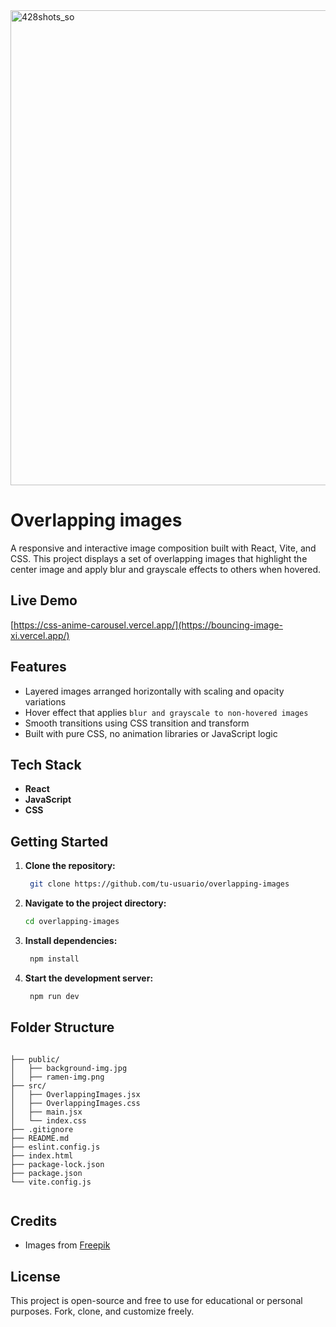 <img width="1464" height="760" alt="428shots_so" src="https://github.com/user-attachments/assets/f3592a53-a3f2-40a5-8b56-95505836ffe2" />

# Overlapping images

A responsive and interactive image composition built with React, Vite, and CSS.
This project displays a set of overlapping images that highlight the center image and apply blur and grayscale effects to others when hovered.

## Live Demo

[https://css-anime-carousel.vercel.app/](https://bouncing-image-xi.vercel.app/)

## Features

- Layered images arranged horizontally with scaling and opacity variations
- Hover effect that applies `blur and grayscale to non-hovered images`
- Smooth transitions using CSS transition and transform
- Built with pure CSS, no animation libraries or JavaScript logic


## Tech Stack

- **React**
- **JavaScript**
- **CSS**

## Getting Started

1. **Clone the repository:**

   ```bash
    git clone https://github.com/tu-usuario/overlapping-images

2. **Navigate to the project directory:**

   ```bash
   cd overlapping-images
   
3. **Install dependencies:**

   ```bash
    npm install

4. **Start the development server:**

   ```bash
    npm run dev

## Folder Structure

```

├── public/
│   ├── background-img.jpg
│   ├── ramen-img.png
├── src/
│   ├── OverlappingImages.jsx
│   ├── OverlappingImages.css
│   ├── main.jsx
│   └── index.css
├── .gitignore
├── README.md
├── eslint.config.js
├── index.html
├── package-lock.json
├── package.json
└── vite.config.js


```

## Credits

- Images from [Freepik](https://www.freepik.com/)

## License

This project is open-source and free to use for educational or personal purposes. Fork, clone, and customize freely.
